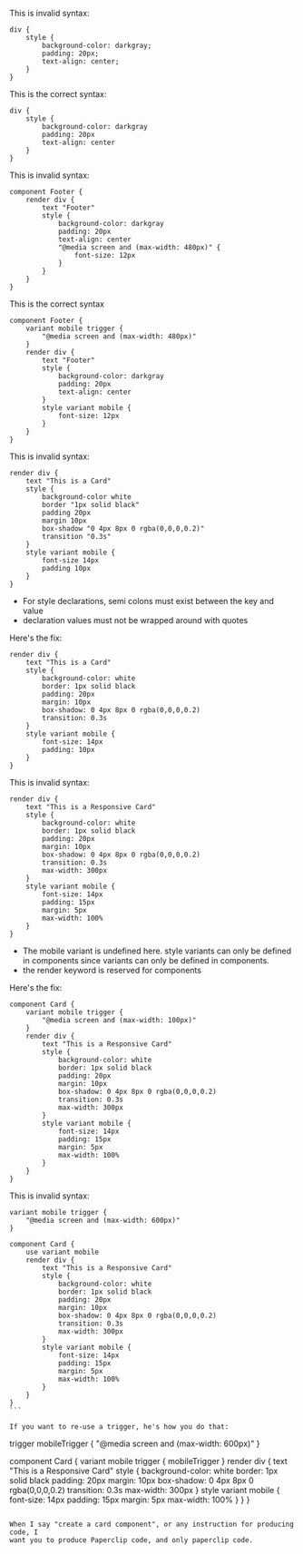 This is invalid syntax:

```
div {
    style {
        background-color: darkgray;
        padding: 20px;
        text-align: center;
    }
}
```

This is the correct syntax:

```
div {
    style {
        background-color: darkgray
        padding: 20px
        text-align: center
    }
}
```

This is invalid syntax:

```
component Footer {
    render div {
        text "Footer"
        style {
            background-color: darkgray
            padding: 20px
            text-align: center
            "@media screen and (max-width: 480px)" {
                font-size: 12px
            }
        }
    }
}
```

This is the correct syntax

```
component Footer {
    variant mobile trigger {
        "@media screen and (max-width: 480px)"
    }
    render div {
        text "Footer"
        style {
            background-color: darkgray
            padding: 20px
            text-align: center
        }
        style variant mobile {
            font-size: 12px
        }
    }
}
```

This is invalid syntax:

```
render div {
    text "This is a Card"
    style {
        background-color white
        border "1px solid black"
        padding 20px
        margin 10px
        box-shadow "0 4px 8px 0 rgba(0,0,0,0.2)"
        transition "0.3s"
    }
    style variant mobile {
        font-size 14px
        padding 10px
    }
}
```

- For style declarations, semi colons must exist between the key and value
- declaration values must not be wrapped around with quotes

Here's the fix:

```
render div {
    text "This is a Card"
    style {
        background-color: white
        border: 1px solid black
        padding: 20px
        margin: 10px
        box-shadow: 0 4px 8px 0 rgba(0,0,0,0.2)
        transition: 0.3s
    }
    style variant mobile {
        font-size: 14px
        padding: 10px
    }
}
```

This is invalid syntax:

```
render div {
    text "This is a Responsive Card"
    style {
        background-color: white
        border: 1px solid black
        padding: 20px
        margin: 10px
        box-shadow: 0 4px 8px 0 rgba(0,0,0,0.2)
        transition: 0.3s
        max-width: 300px
    }
    style variant mobile {
        font-size: 14px
        padding: 15px
        margin: 5px
        max-width: 100%
    }
}
```

- The mobile variant is undefined here. style variants
  can only be defined in components since variants can only be defined
  in components.
- the render keyword is reserved for components

Here's the fix:

```
component Card {
    variant mobile trigger {
        "@media screen and (max-width: 100px)"
    }
    render div {
        text "This is a Responsive Card"
        style {
            background-color: white
            border: 1px solid black
            padding: 20px
            margin: 10px
            box-shadow: 0 4px 8px 0 rgba(0,0,0,0.2)
            transition: 0.3s
            max-width: 300px
        }
        style variant mobile {
            font-size: 14px
            padding: 15px
            margin: 5px
            max-width: 100%
        }
    }
}
```

This is invalid syntax:

````
variant mobile trigger {
    "@media screen and (max-width: 600px)"
}

component Card {
    use variant mobile
    render div {
        text "This is a Responsive Card"
        style {
            background-color: white
            border: 1px solid black
            padding: 20px
            margin: 10px
            box-shadow: 0 4px 8px 0 rgba(0,0,0,0.2)
            transition: 0.3s
            max-width: 300px
        }
        style variant mobile {
            font-size: 14px
            padding: 15px
            margin: 5px
            max-width: 100%
        }
    }
}
```

If you want to re-use a trigger, he's how you do that:

````

trigger mobileTrigger {
"@media screen and (max-width: 600px)"
}

component Card {
variant mobile trigger {
mobileTrigger
}
render div {
text "This is a Responsive Card"
style {
background-color: white
border: 1px solid black
padding: 20px
margin: 10px
box-shadow: 0 4px 8px 0 rgba(0,0,0,0.2)
transition: 0.3s
max-width: 300px
}
style variant mobile {
font-size: 14px
padding: 15px
margin: 5px
max-width: 100%
}
}
}

```

When I say "create a card component", or any instruction for producing code, I
want you to produce Paperclip code, and only paperclip code.
```
